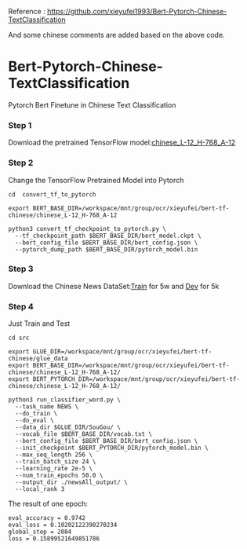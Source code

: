 Reference : https://github.com/xieyufei1993/Bert-Pytorch-Chinese-TextClassification

And some chinese comments are added based on the above code.

# Bert-Pytorch-Chinese-TextClassification
Pytorch Bert Finetune in Chinese Text Classification

### Step 1

Download the pretrained TensorFlow model:[chinese_L-12_H-768_A-12](https://storage.googleapis.com/bert_models/2018_11_03/chinese_L-12_H-768_A-12.zip)

### Step 2

Change the TensorFlow Pretrained Model into Pytorch

```shell
cd  convert_tf_to_pytorch
```

```shell
export BERT_BASE_DIR=/workspace/mnt/group/ocr/xieyufei/bert-tf-chinese/chinese_L-12_H-768_A-12

python3 convert_tf_checkpoint_to_pytorch.py \
  --tf_checkpoint_path $BERT_BASE_DIR/bert_model.ckpt \
  --bert_config_file $BERT_BASE_DIR/bert_config.json \
  --pytorch_dump_path $BERT_BASE_DIR/pytorch_model.bin
```

### Step 3

Download the Chinese News DataSet:[Train](https://pan.baidu.com/s/15rkzx-YRbP5XRNeapzYWLw) for 5w and [Dev](https://pan.baidu.com/s/1HuYTacgAQFqGAJ8FYXNqOw) for 5k

### Step 4

Just Train and Test

```shell
cd src
```

```shell
export GLUE_DIR=/workspace/mnt/group/ocr/xieyufei/bert-tf-chinese/glue_data
export BERT_BASE_DIR=/workspace/mnt/group/ocr/xieyufei/bert-tf-chinese/chinese_L-12_H-768_A-12/
export BERT_PYTORCH_DIR=/workspace/mnt/group/ocr/xieyufei/bert-tf-chinese/chinese_L-12_H-768_A-12/

python3 run_classifier_word.py \
  --task_name NEWS \
  --do_train \
  --do_eval \
  --data_dir $GLUE_DIR/SouGou/ \
  --vocab_file $BERT_BASE_DIR/vocab.txt \
  --bert_config_file $BERT_BASE_DIR/bert_config.json \
  --init_checkpoint $BERT_PYTORCH_DIR/pytorch_model.bin \
  --max_seq_length 256 \
  --train_batch_size 24 \
  --learning_rate 2e-5 \
  --num_train_epochs 50.0 \
  --output_dir ./newsAll_output/ \
  --local_rank 3
```

The result of one epoch:

```
eval_accuracy = 0.9742
eval_loss = 0.10202122390270234
global_step = 2084
loss = 0.15899521649851786
```



